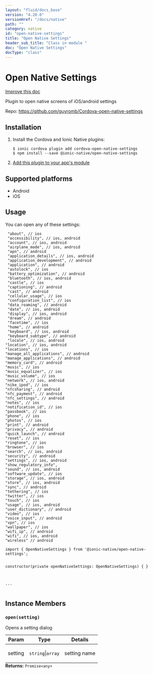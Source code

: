 ```yaml
---
layout: "fluid/docs_base"
version: "4.20.0"
versionHref: "/docs/native"
path: ""
category: native
id: "open-native-settings"
title: "Open Native Settings"
header_sub_title: "Class in module "
doc: "Open Native Settings"
docType: "class"
---
```


<h1 class="api-title">Open Native Settings</h1>

<a class="improve-v2-docs" href="http://github.com/ionic-team/ionic-native/edit/master/src/@ionic-native/plugins/open-native-settings/index.ts#L1">
  Improve this doc
</a>







<p>Plugin to open native screens of iOS/android settings</p>


<p>Repo:
  <a href="https://github.com/guyromb/Cordova-open-native-settings">
    https://github.com/guyromb/Cordova-open-native-settings
  </a>
</p>


<h2><a class="anchor" name="installation" href="#installation"></a>Installation</h2>
<ol class="installation">
  <li>Install the Cordova and Ionic Native plugins:<br>
    <pre><code class="nohighlight">$ ionic cordova plugin add cordova-open-native-settings
$ npm install --save @ionic-native/open-native-settings
</code></pre>
  </li>
  <li><a href="https://ionicframework.com/docs/native/#Add_Plugins_to_Your_App_Module">Add this plugin to your app's module</a></li>
</ol>



<h2><a class="anchor" name="platforms" href="#platforms"></a>Supported platforms</h2>
<ul>
  <li>Android</li><li>iOS</li>
</ul>






<h2><a class="anchor" name="usage" href="#usage"></a>Usage</h2>
<p>You can open any of these settings:</p>
<pre><code> &quot;about&quot;, // ios
 &quot;accessibility&quot;, // ios, android
 &quot;account&quot;, // ios, android
 &quot;airplane_mode&quot;, // ios, android
 &quot;apn&quot;, // android
 &quot;application_details&quot;, // ios, android
 &quot;application_development&quot;, // android
 &quot;application&quot;, // android
 &quot;autolock&quot;, // ios
 &quot;battery_optimization&quot;, // android
 &quot;bluetooth&quot;, // ios, android
 &quot;castle&quot;, // ios
 &quot;captioning&quot;, // android
 &quot;cast&quot;, // android
 &quot;cellular_usage&quot;, // ios
 &quot;configuration_list&quot;, // ios
 &quot;data_roaming&quot;, // android
 &quot;date&quot;, // ios, android
 &quot;display&quot;, // ios, android
 &quot;dream&quot;, // android
 &quot;facetime&quot;, // ios
 &quot;home&quot;, // android
 &quot;keyboard&quot;, // ios, android
 &quot;keyboard_subtype&quot;, // android
 &quot;locale&quot;, // ios, android
&quot;location&quot;, // ios, android
&quot;locations&quot;, // ios
&quot;manage_all_applications&quot;, // android
&quot;manage_applications&quot;, // android
&quot;memory_card&quot;, // android
&quot;music&quot;, // ios
&quot;music_equalizer&quot;, // ios
&quot;music_volume&quot;, // ios
&quot;network&quot;, // ios, android
&quot;nike_ipod&quot;, // ios
&quot;nfcsharing&quot;, // android
&quot;nfc_payment&quot;, // android
&quot;nfc_settings&quot;, // android
&quot;notes&quot;, // ios
&quot;notification_id&quot;, // ios
&quot;passbook&quot;, // ios
&quot;phone&quot;, // ios
&quot;photos&quot;, // ios
&quot;print&quot;, // android
&quot;privacy&quot;, // android
&quot;quick_launch&quot;, // android
&quot;reset&quot;, // ios
&quot;ringtone&quot;, // ios
&quot;browser&quot;, // ios
&quot;search&quot;, // ios, android
&quot;security&quot;, // android
&quot;settings&quot;, // ios, android
&quot;show_regulatory_info&quot;,
&quot;sound&quot;, // ios, android
&quot;software_update&quot;, // ios
&quot;storage&quot;, // ios, android
&quot;store&quot;, // ios, android
&quot;sync&quot;, // android
&quot;tethering&quot;, // ios
&quot;twitter&quot;, // ios
&quot;touch&quot;, // ios
&quot;usage&quot;, // ios, android
&quot;user_dictionary&quot;, // android
&quot;video&quot;, // ios
&quot;voice_input&quot;, // android
&quot;vpn&quot;, // ios
&quot;wallpaper&quot;, // ios
&quot;wifi_ip&quot;, // android
&quot;wifi&quot;, // ios, android
&quot;wireless&quot; // android
</code></pre>
<pre><code class="lang-typescript">import { OpenNativeSettings } from &#39;@ionic-native/open-native-settings&#39;;


constructor(private openNativeSettings: OpenNativeSettings) { }

...
</code></pre>








<h2><a class="anchor" name="instance-members" href="#instance-members"></a>Instance Members</h2>
<h3><a class="anchor" name="open" href="#open"></a><code>open(setting)</code></h3>


Opens a setting dialog
<table class="table param-table" style="margin:0;">
  <thead>
  <tr>
    <th>Param</th>
    <th>Type</th>
    <th>Details</th>
  </tr>
  </thead>
  <tbody>
  <tr>
    <td>
      setting</td>
    <td>
      <code>string</code>|<code>array</code>
    </td>
    <td>
      <p>setting name</p>
</td>
  </tr>
  </tbody>
</table>

<div class="return-value" markdown="1">
  <i class="icon ion-arrow-return-left"></i>
  <b>Returns:</b> <code>Promise&lt;any&gt;</code> 
</div>





